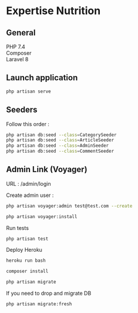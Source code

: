 # Expertise Nutrition

## General

PHP 7.4  
Composer  
Laravel 8

## Launch application
```bash
php artisan serve
```
## Seeders

Follow this order :
```bash
php artisan db:seed --class=CategorySeeder  
php artisan db:seed --class=ArticleSeeder  
php artisan db:seed --class=AdminSeeder  
php artisan db:seed --class=CommentSeeder  
```

## Admin Link (Voyager)

URL :
/admin/login

Create admin user :
```bash
php artisan voyager:admin test@test.com --create

php artisan voyager:install
```

Run tests
```bash
php artisan test
```

Deploy Heroku
```bash
heroku run bash
```
```bash
composer install
```
```bash
php artisan migrate 
```
If you need to drop and migrate DB
```bash
php artisan migrate:fresh
```

